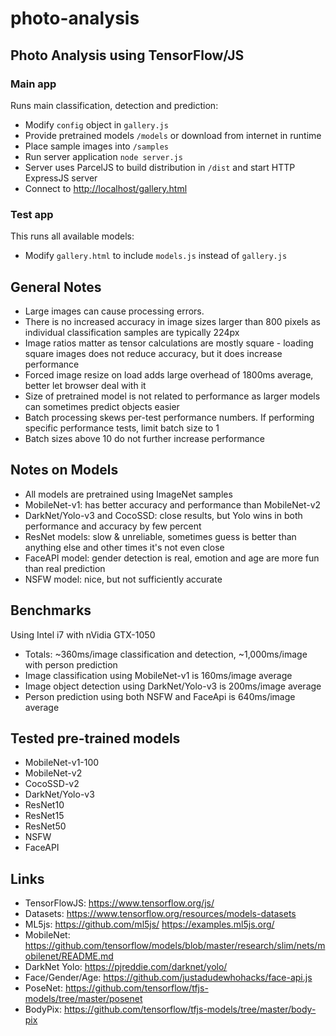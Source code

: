# photo-analysis

## Photo Analysis using TensorFlow/JS

### Main app

Runs main classification, detection and prediction:

- Modify `config` object in `gallery.js`
- Provide pretrained models `/models` or download from internet in runtime
- Place sample images into `/samples`
- Run server application `node server.js`
- Server uses ParcelJS to build distribution in `/dist` and start HTTP ExpressJS server
- Connect to <http://localhost/gallery.html>

### Test app

This runs all available models:

- Modify `gallery.html` to include `models.js` instead of `gallery.js`

## General Notes

- Large images can cause processing errors.
- There is no increased accuracy in image sizes larger than 800 pixels as individual classification samples are typically 224px
- Image ratios matter as tensor calculations are mostly square - loading square images does not reduce accuracy, but it does increase performance
- Forced image resize on load adds large overhead of 1800ms average, better let browser deal with it
- Size of pretrained model is not related to performance as larger models can sometimes predict objects easier
- Batch processing skews per-test performance numbers. If performing specific performance tests, limit batch size to 1
- Batch sizes above 10 do not further increase performance

## Notes on Models

- All models are pretrained using ImageNet samples
- MobileNet-v1: has better accuracy and performance than MobileNet-v2
- DarkNet/Yolo-v3 and CocoSSD: close results, but Yolo wins in both performance and accuracy by few percent
- ResNet models: slow & unreliable, sometimes guess is better than anything else and other times it's not even close
- FaceAPI model: gender detection is real, emotion and age are more fun than real prediction
- NSFW model: nice, but not sufficiently accurate

## Benchmarks

Using Intel i7 with nVidia GTX-1050

- Totals: ~360ms/image classification and detection, ~1,000ms/image with person prediction
- Image classification using MobileNet-v1 is 160ms/image average
- Image object detection using DarkNet/Yolo-v3 is 200ms/image average
- Person prediction using both NSFW and FaceApi is 640ms/image average

## Tested pre-trained models

- MobileNet-v1-100
- MobileNet-v2
- CocoSSD-v2
- DarkNet/Yolo-v3
- ResNet10
- ResNet15
- ResNet50
- NSFW
- FaceAPI

## Links

- TensorFlowJS: <https://www.tensorflow.org/js/>
- Datasets: <https://www.tensorflow.org/resources/models-datasets>
- ML5js: <https://github.com/ml5js/> <https://examples.ml5js.org/>
- MobileNet: <https://github.com/tensorflow/models/blob/master/research/slim/nets/mobilenet/README.md>
- DarkNet Yolo: <https://pjreddie.com/darknet/yolo/>
- Face/Gender/Age: <https://github.com/justadudewhohacks/face-api.js>
- PoseNet: <https://github.com/tensorflow/tfjs-models/tree/master/posenet>
- BodyPix: <https://github.com/tensorflow/tfjs-models/tree/master/body-pix>
